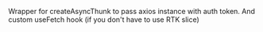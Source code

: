 Wrapper for createAsyncThunk to pass axios instance with auth token. And custom useFetch hook (if you don't have to use RTK slice)